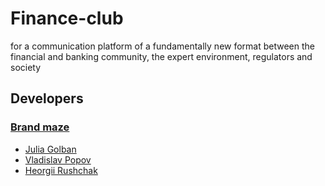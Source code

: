 # Finance-club

for a communication platform of a fundamentally new format between the financial
and banking community, the expert environment, regulators and society

## Developers

### [Brand maze](https://brand-maze-production.vercel.app/)

- [Julia Golban](https://github.com/JuliaGolban)
- [Vladislav Popov](https://github.com/StudentVlad5)
- [Heorgii Rushchak](https://github.com/Heorgii)
